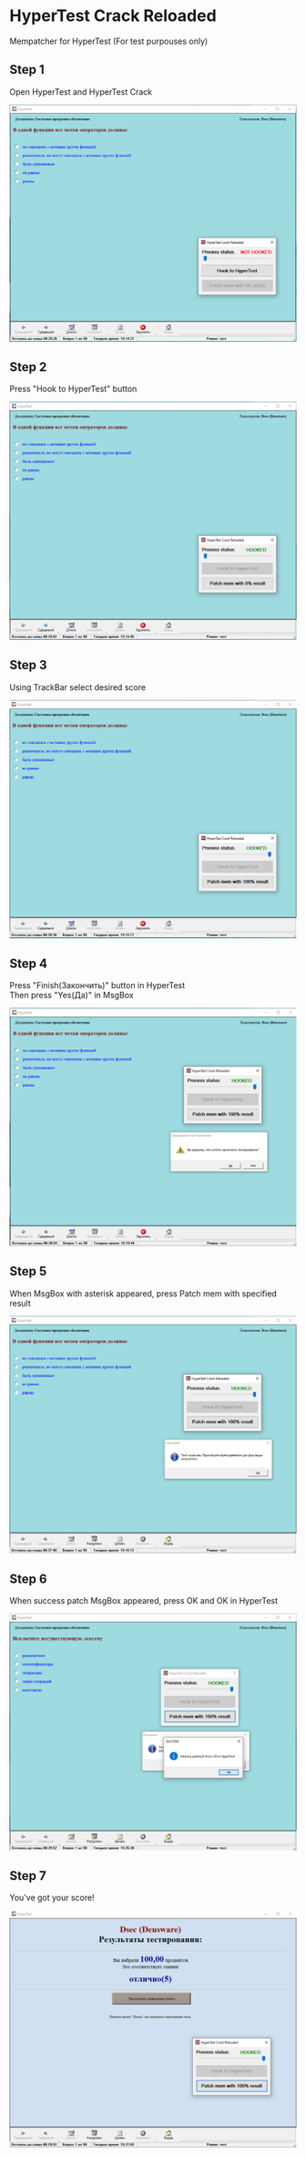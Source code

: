 # HyperTest Crack Reloaded
Mempatcher for HyperTest (For test purpouses only)

## Step 1
Open HyperTest and HyperTest Crack

![alt text](https://github.com/d3usw4re/HyperTestCrackReloaded/blob/master/img/step1.PNG?raw=true)
## Step 2
Press "Hook to HyperTest" button

![alt text](https://github.com/d3usw4re/HyperTestCrackReloaded/blob/master/img/step2.PNG?raw=true)
## Step 3
Using TrackBar select desired score

![alt text](https://github.com/d3usw4re/HyperTestCrackReloaded/blob/master/img/step3.PNG?raw=true)
## Step 4
Press "Finish(Закончить)" button in HyperTest<br/>
Then press "Yes(Да)" in MsgBox

![alt text](https://github.com/d3usw4re/HyperTestCrackReloaded/blob/master/img/step4.PNG?raw=true)
## Step 5
When MsgBox with asterisk appeared, press Patch mem with specified result

![alt text](https://github.com/d3usw4re/HyperTestCrackReloaded/blob/master/img/step5.PNG?raw=true)
## Step 6
When success patch MsgBox appeared, press OK and OK in HyperTest

![alt text](https://github.com/d3usw4re/HyperTestCrackReloaded/blob/master/img/step6.PNG?raw=true)
## Step 7
You've got your score!

![alt text](https://github.com/d3usw4re/HyperTestCrackReloaded/blob/master/img/step7.PNG?raw=true)
